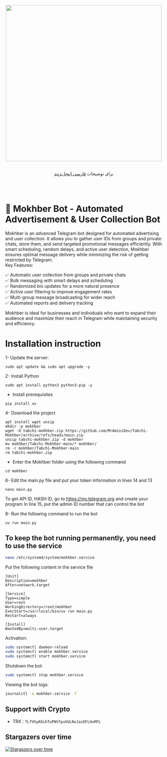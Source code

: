 <div align="center"><img src="https://github.com/sanwdp/Tabchi-spy/blob/main/Tabchi-Mokhber.png?raw=true" width="500"></div>
<div align="center"><br>

  برای توضیحات <a href="https://github.com/sanwdp/Tabchi-spy/blob/main/README-fa.md"> فارسی اینجا بزنید </a>

</div>
<br><br>

# 🤖 Mokhber Bot - Automated Advertisement & User Collection Bot
Mokhber is an advanced Telegram bot designed for automated advertising and user collection. It allows you to gather user IDs from groups and private chats, store them, and send targeted promotional messages efficiently. With smart scheduling, random delays, and active user detection, Mokhber ensures optimal message delivery while minimizing the risk of getting restricted by Telegram.<br>
Key Features:

✅ Automatic user collection from groups and private chats<br>
✅ Bulk messaging with smart delays and scheduling<br>
✅ Randomized bio updates for a more natural presence<br>
✅ Active user filtering to improve engagement rates<br>
✅ Multi-group message broadcasting for wider reach<br>
✅ Automated reports and delivery tracking<br>

Mokhber is ideal for businesses and individuals who want to expand their audience and maximize their reach in Telegram while maintaining security and efficiency.

# Installation instruction

1- Update the server:
```shell
sudo apt update && sudo apt upgrade -y
```

2- Install Python
```shell
sudo apt install python3 python3-pip -y
```
- Install prerequisites
```shell
pip install uv
```

4- Download the project
```shell
apt install wget unzip
mkdir -p mokhber
wget -O tabchi-mokhber.zip https://github.com/MrAminiDev/Tabchi-Mokhber/archive/refs/heads/main.zip
unzip tabchi-mokhber.zip -d mokhber
mv mokhber/Tabchi-Mokhber-main/* mokhber/
rm -r mokhber/Tabchi-Mokhber-main
rm tabchi-mokhber.zip
```

- Enter the Mokhber folder using the following command
```shell
cd mokhber
```

6- Edit the main.py file and put your token information in lines 14 and 13
```shell
nano main.py
```
To get API ID, HASH ID, go to https://my.telegram.org and create your program
In line 15, put the admin ID number that can control the bot

8- Run the following command to run the bot
```shell
uv run main.py
```
## To keep the bot running permanently, you need to use the service
```sh
nano /etc/systemd/system/mokhber.service
```
Put the following content in the service file
```service
[Unit]
Description=mokhber
After=network.target

[Service]
Type=simple
User=root
WorkingDirectory=/root/mokhber
ExecStart=/usr/local/bin/uv run main.py
Restart=always

[Install]
WantedBy=multi-user.target
```
Activation:
```sh
sudo systemctl daemon-reload
sudo systemctl enable mokhber.service
sudo systemctl start mokhber.service
```
Shutdown the bot:
```sh
sudo systemctl stop mokhber.service
```
Viewing the bot logs:
```sh
journalctl -u mokhber.service -f
```

##  Support with Crypto 
- TRX : `TLfVhyK6ihTuPNtFpuhULNuJaiKFLHxMFL`

## Stargazers over time
[![Stargazers over time](https://starchart.cc/MrAminiDev/Tabchi-Mokhber.svg?variant=adaptive)](https://starchart.cc/MrAminiDev/Tabchi-Mokhber)
